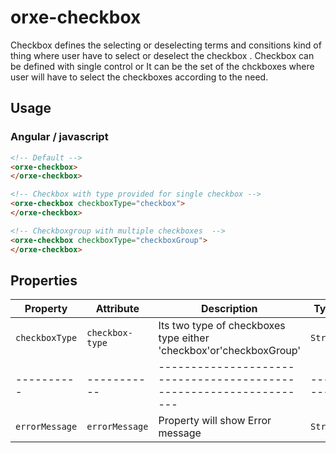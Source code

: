 # orxe-checkbox

Checkbox defines the selecting or deselecting terms and consitions kind of thing where user have to select  or deselect the checkbox .
Checkbox can be defined with single control or It can be the set of the chckboxes where user will have to select the checkboxes according to the need.


## Usage

### Angular / javascript

```html
<!-- Default -->
<orxe-checkbox>
</orxe-checkbox>

<!-- Checkbox with type provided for single checkbox -->
<orxe-checkbox checkboxType="checkbox">
</orxe-checkbox>

<!-- Checkboxgroup with multiple checkboxes  -->
<orxe-checkbox checkboxType="checkboxGroup">
</orxe-checkbox>
```

## Properties

| Property         | Attribute          | Description                                                        | Type      | Default        |
| ---------------- | ------------------ | ------------------------------------------------------------------ | --------- | -------------  |
| `checkboxType`   | `checkbox-type`    | Its two type of checkboxes type either 'checkbox'or'checkboxGroup' | `String`  | `checkbox`     |
| ----------       | -----------        | ------------------------------------------------------------------ | --------  | -------------- |
| `errorMessage`   | `errorMessage`     | Property will show Error message                                   | `String`  | ``             |
